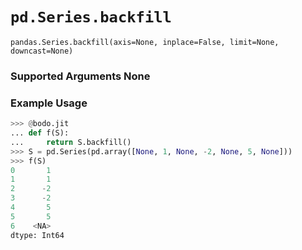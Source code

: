# `pd.Series.backfill`

`pandas.Series.backfill(axis=None, inplace=False, limit=None, downcast=None)`

### Supported Arguments None

### Example Usage

```py
>>> @bodo.jit
... def f(S):
...     return S.backfill()
>>> S = pd.Series(pd.array([None, 1, None, -2, None, 5, None]))
>>> f(S)
0       1
1       1
2      -2
3      -2
4       5
5       5
6    <NA>
dtype: Int64
```
